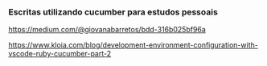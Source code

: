 ### Escritas utilizando cucumber para estudos pessoais

https://medium.com/@giovanabarretos/bdd-316b025bf96a

https://www.kloia.com/blog/development-environment-configuration-with-vscode-ruby-cucumber-part-2